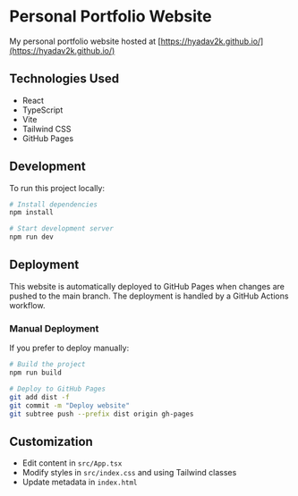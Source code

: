 # Personal Portfolio Website

My personal portfolio website hosted at [https://hyadav2k.github.io/](https://hyadav2k.github.io/)

## Technologies Used

- React
- TypeScript
- Vite
- Tailwind CSS
- GitHub Pages

## Development

To run this project locally:

```bash
# Install dependencies
npm install

# Start development server
npm run dev
```

## Deployment

This website is automatically deployed to GitHub Pages when changes are pushed to the main branch. The deployment is handled by a GitHub Actions workflow.

### Manual Deployment

If you prefer to deploy manually:

```bash
# Build the project
npm run build

# Deploy to GitHub Pages
git add dist -f
git commit -m "Deploy website"
git subtree push --prefix dist origin gh-pages
```

## Customization

- Edit content in `src/App.tsx`
- Modify styles in `src/index.css` and using Tailwind classes
- Update metadata in `index.html`

